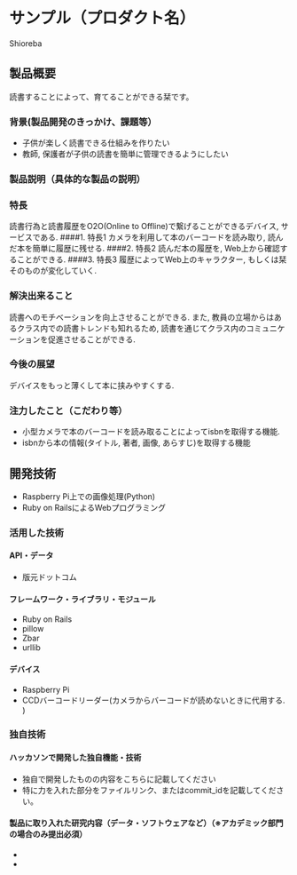 # サンプル（プロダクト名）
Shioreba
## 製品概要
読書することによって、育てることができる栞です。
### 背景(製品開発のきっかけ、課題等）
* 子供が楽しく読書できる仕組みを作りたい
* 教師, 保護者が子供の読書を簡単に管理できるようにしたい

### 製品説明（具体的な製品の説明）
### 特長
読書行為と読書履歴をO2O(Online to Offline)で繋げることができるデバイス, サービスである. 
####1. 特長1
 カメラを利用して本のバーコードを読み取り, 読んだ本を簡単に履歴に残せる. 
####2. 特長2
読んだ本の履歴を, Web上から確認することができる. 
####3. 特長3
履歴によってWeb上のキャラクター, もしくは栞そのものが変化していく. 

### 解決出来ること
読書へのモチベーションを向上させることができる. また, 教員の立場からはあるクラス内での読書トレンドも知れるため, 読書を通じてクラス内のコミュニケーションを促進させることができる. 
### 今後の展望
デバイスをもっと薄くして本に挟みやすくする. 
### 注力したこと（こだわり等）
* 小型カメラで本のバーコードを読み取ることによってisbnを取得する機能. 
* isbnから本の情報(タイトル, 著者,  画像, あらすじ)を取得する機能

## 開発技術
* Raspberry Pi上での画像処理(Python)
* Ruby on RailsによるWebプログラミング

### 活用した技術
#### API・データ
* 版元ドットコム 

#### フレームワーク・ライブラリ・モジュール
* Ruby on Rails 
* pillow
* Zbar
* urllib

#### デバイス
* Raspberry Pi
* CCDバーコードリーダー(カメラからバーコードが読めないときに代用する. )

### 独自技術
#### ハッカソンで開発した独自機能・技術
* 独自で開発したものの内容をこちらに記載してください
* 特に力を入れた部分をファイルリンク、またはcommit_idを記載してください。

#### 製品に取り入れた研究内容（データ・ソフトウェアなど）（※アカデミック部門の場合のみ提出必須）
* 
* 
